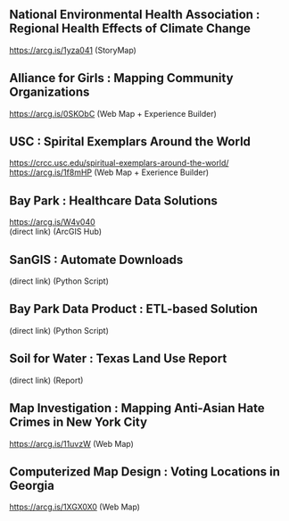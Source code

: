 ## National Environmental Health Association : Regional Health Effects of Climate Change  
https://arcg.is/1yza041 (StoryMap)

## Alliance for Girls : Mapping Community Organizations  
https://arcg.is/0SKObC (Web Map + Experience Builder)

## USC : Spirital Exemplars Around the World  
https://crcc.usc.edu/spiritual-exemplars-around-the-world/  
https://arcg.is/1f8mHP (Web Map + Exerience Builder)

## Bay Park : Healthcare Data Solutions  
https://arcg.is/W4v040  
(direct link) (ArcGIS Hub)

## SanGIS : Automate Downloads  
(direct link) (Python Script)

## Bay Park Data Product : ETL-based Solution  
(direct link) (Python Script)

## Soil for Water : Texas Land Use Report  
(direct link) (Report)

## Map Investigation : Mapping Anti-Asian Hate Crimes in New York City  
https://arcg.is/11uvzW (Web Map)

## Computerized Map Design : Voting Locations in Georgia  
https://arcg.is/1XGX0X0 (Web Map)

